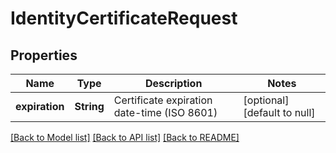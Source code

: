 # IdentityCertificateRequest

## Properties
Name | Type | Description | Notes
------------ | ------------- | ------------- | -------------
**expiration** | **String** | Certificate expiration date-time (ISO 8601) | [optional] [default to null]

[[Back to Model list]](../README.md#documentation-for-models) [[Back to API list]](../README.md#documentation-for-api-endpoints) [[Back to README]](../README.md)


